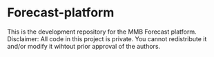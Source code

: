 # Forecast-platform
This is the development repository for the MMB Forecast platform.
Disclaimer: All code in this project is private. You cannot redistribute it and/or modify it wihtout prior approval of the authors.
